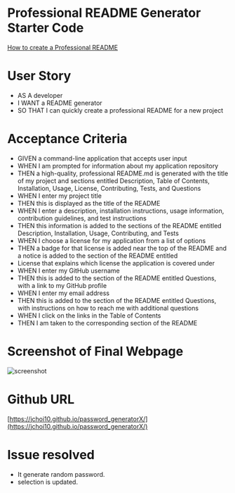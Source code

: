 # Professional README Generator Starter Code

[How to create a Professional README](https://coding-boot-camp.github.io/full-stack/github/professional-readme-guide)

# User Story
- AS A developer
- I WANT a README generator
- SO THAT I can quickly create a professional README for a new project

# Acceptance Criteria
- GIVEN a command-line application that accepts user input
- WHEN I am prompted for information about my application repository
- THEN a high-quality, professional README.md is generated with the title of my project and sections entitled Description, Table of Contents, Installation, Usage, License, Contributing, Tests, and Questions
- WHEN I enter my project title
- THEN this is displayed as the title of the README
- WHEN I enter a description, installation instructions, usage information, contribution guidelines, and test instructions
- THEN this information is added to the sections of the README entitled Description, Installation, Usage, Contributing, and Tests
- WHEN I choose a license for my application from a list of options
- THEN a badge for that license is added near the top of the README and a notice is added to the section of the README entitled
- License that explains which license the application is covered under
- WHEN I enter my GitHub username
- THEN this is added to the section of the README entitled Questions, with a link to my GitHub profile
- WHEN I enter my email address
- THEN this is added to the section of the README entitled Questions, with instructions on how to reach me with additional questions
- WHEN I click on the links in the Table of Contents
- THEN I am taken to the corresponding section of the README

# Screenshot of Final Webpage

![screenshot](./assets/Image/Password_Generator_Screenshot_sub_rev1.png)

# Github URL

[https://jchoi10.github.io/password_generatorX/](https://jchoi10.github.io/password_generatorX/)

# Issue resolved

- It generate random password.
- selection is updated.